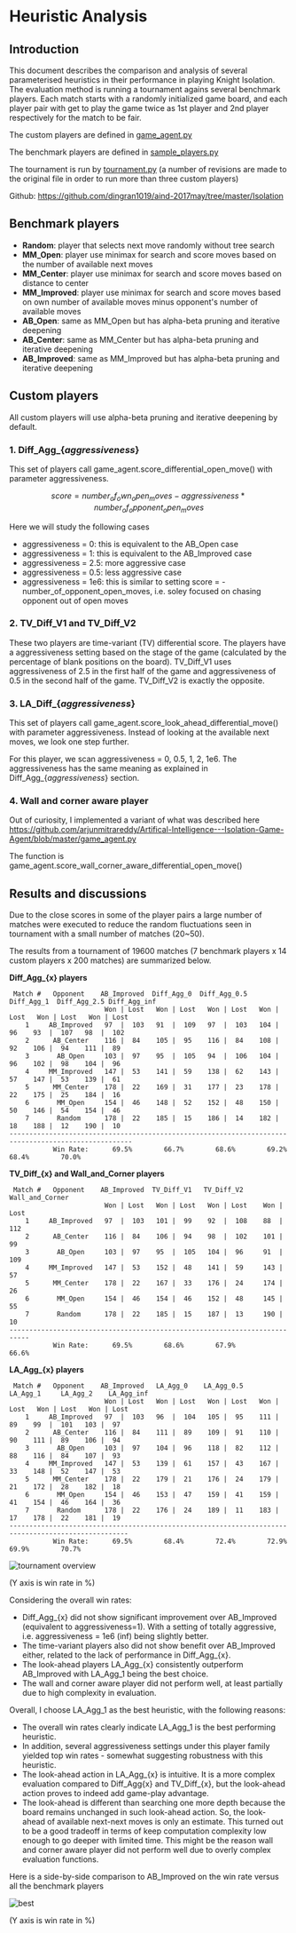 # Heuristic Analysis

## Introduction
This document describes the comparison and analysis of several parameterised heuristics in their performance in playing Knight Isolation. The evaluation method is running a tournament agains several benchmark players. Each match starts with a randomly initialized game board, and each player pair with get to play the game twice as 1st player and 2nd player respectively for the match to be fair.

The custom players are defined in [game_agent.py](game_agent.py)

The benchmark players are defined in [sample_players.py](sample_players.py)

The tournament is run by [tournament.py](tournament.py) (a number of revisions are made to the original file in order to run more than three custom players)

Github: https://github.com/dingran1019/aind-2017may/tree/master/Isolation

## Benchmark players

  * **Random**: player that selects next move randomly without tree search
  * **MM_Open**: player use minimax for search and score moves based on the number of available next moves
  * **MM_Center**: player use minimax for search and score moves based on distance to center 
  * **MM_Improved**: player use minimax for search and score moves based on own number of available moves minus opponent's number of available moves
  * **AB_Open**: same as MM_Open but has alpha-beta pruning and iterative deepening
  * **AB_Center**: same as MM_Center but has alpha-beta pruning and iterative deepening
  * **AB_Improved**: same as MM_Improved but has alpha-beta pruning and iterative deepening


## Custom players

All custom players will use alpha-beta pruning and iterative deepening by default.

### 1. Diff_Agg_{*aggressiveness*}

This set of players call game_agent.score_differential_open_move() with parameter aggressiveness. 
```math #yourmathlabel
score = number_of_own_open_moves - aggressiveness * number_of_opponent_open_moves
```
Here we will study the following cases
  * aggressiveness = 0: this is equivalent to the AB_Open case
  * aggressiveness = 1: this is equivalent to the AB_Improved case
  * aggressiveness = 2.5: more aggressive case
  * aggressiveness = 0.5: less aggressive case
  * aggressiveness = 1e6: this is similar to setting score = - number_of_opponent_open_moves, i.e. soley focused on chasing opponent out of open moves
  
### 2. TV_Diff_V1 and TV_Diff_V2

These two players are time-variant (TV) differential score. The players have a aggressiveness setting based on the stage of the game (calculated by the percentage of blank positions on the board). TV_Diff_V1 uses aggressiveness of 2.5 in the first half of the game and aggressiveness of 0.5 in the second half of the game. TV_Diff_V2 is exactly the opposite.

### 3. LA_Diff_{*aggressiveness*}

This set of players call game_agent.score_look_ahead_differential_move() with parameter aggressiveness. Instead of looking at the available next moves, we look one step further. 

For this player, we scan aggressiveness = 0, 0.5, 1, 2, 1e6. The aggressiveness has the same meaning as explained in Diff_Agg_{*aggressiveness*} section.

### 4. Wall and corner aware player

Out of curiosity, I implemented a variant of what was described here
https://github.com/arjunmitrareddy/Artifical-Intelligence---Isolation-Game-Agent/blob/master/game_agent.py

The function is game_agent.score_wall_corner_aware_differential_open_move()


## Results and discussions

Due to the close scores in some of the player pairs a large number of matches were executed to reduce the random fluctuations seen in tournament with a small number of matches (20~50). 

The results from a tournament of 19600 matches (7 benchmark players x 14 custom players x 200 matches) are summarized below.

**Diff_Agg_{x} players**
```
 Match #   Opponent    AB_Improved  Diff_Agg_0  Diff_Agg_0.5  Diff_Agg_1  Diff_Agg_2.5 Diff_Agg_inf  
                        Won | Lost   Won | Lost   Won | Lost   Won | Lost   Won | Lost   Won | Lost  
    1     AB_Improved   97  |  103   91  |  109   97  |  103   104 |  96    93  |  107   98  |  102  
    2      AB_Center    116 |  84    105 |  95    116 |  84    108 |  92    106 |  94    111 |  89   
    3       AB_Open     103 |  97    95  |  105   94  |  106   104 |  96    102 |  98    104 |  96   
    4     MM_Improved   147 |  53    141 |  59    138 |  62    143 |  57    147 |  53    139 |  61   
    5      MM_Center    178 |  22    169 |  31    177 |  23    178 |  22    175 |  25    184 |  16   
    6       MM_Open     154 |  46    148 |  52    152 |  48    150 |  50    146 |  54    154 |  46   
    7       Random      178 |  22    185 |  15    186 |  14    182 |  18    188 |  12    190 |  10   
-----------------------------------------------------------------------------------------------------
           Win Rate:      69.5%        66.7%        68.6%        69.2%        68.4%        70.0%     
```
**TV_Diff_{x} and Wall_and_Corner players**
```
 Match #   Opponent    AB_Improved  TV_Diff_V1   TV_Diff_V2   Wall_and_Corner
                        Won | Lost   Won | Lost   Won | Lost    Won | Lost
    1     AB_Improved   97  |  103   101 |  99    92  |  108    88  |  112
    2      AB_Center    116 |  84    106 |  94    98  |  102    101 |  99
    3       AB_Open     103 |  97    95  |  105   104 |  96     91  |  109
    4     MM_Improved   147 |  53    152 |  48    141 |  59     143 |  57
    5      MM_Center    178 |  22    167 |  33    176 |  24     174 |  26
    6       MM_Open     154 |  46    154 |  46    152 |  48     145 |  55
    7       Random      178 |  22    185 |  15    187 |  13     190 |  10
---------------------------------------------------------------------------
           Win Rate:      69.5%        68.6%        67.9%         66.6%
```

**LA_Agg_{x} players**
```
 Match #   Opponent    AB_Improved   LA_Agg_0    LA_Agg_0.5    LA_Agg_1     LA_Agg_2    LA_Agg_inf  
                        Won | Lost   Won | Lost   Won | Lost   Won | Lost   Won | Lost   Won | Lost 
    1     AB_Improved   97  |  103   96  |  104   105 |  95    111 |  89    99  |  101   103 |  97  
    2      AB_Center    116 |  84    111 |  89    109 |  91    110 |  90    111 |  89    106 |  94  
    3       AB_Open     103 |  97    104 |  96    118 |  82    112 |  88    116 |  84    107 |  93  
    4     MM_Improved   147 |  53    139 |  61    157 |  43    167 |  33    148 |  52    147 |  53  
    5      MM_Center    178 |  22    179 |  21    176 |  24    179 |  21    172 |  28    182 |  18  
    6       MM_Open     154 |  46    153 |  47    159 |  41    159 |  41    154 |  46    164 |  36  
    7       Random      178 |  22    176 |  24    189 |  11    183 |  17    178 |  22    181 |  19  
----------------------------------------------------------------------------------------------------
           Win Rate:      69.5%        68.4%        72.4%        72.9%        69.9%        70.7%    
```

![tournament overview](overall_tournament.png)

(Y axis is win rate in %)

Considering the overall win rates: 

  * Diff_Agg_{x} did not show significant improvement over AB_Improved (equivalent to aggressiveness=1). With a setting of totally aggressive, i.e. aggressiveness = 1e6 (inf) being slightly better.
  * The time-variant players also did not show benefit over AB_Improved either, related to the lack of performance in Diff_Agg_{x}.
  * The look-ahead players LA_Agg_{x} consistently outperform AB_Improved with LA_Agg_1 being the best choice. 
  * The wall and corner aware player did not perform well, at least partially due to high complexity in evaluation.
  
  
Overall, I choose LA_Agg_1 as the best heuristic, with the following reasons:
  * The overall win rates clearly indicate LA_Agg_1 is the best performing heuristic. 
  * In addition, several aggressiveness settings under this player family yielded top win rates - somewhat suggesting robustness with this heuristic.
  * The look-ahead action in LA_Agg_{x} is intuitive. It is a more complex evaluation compared to Diff_Agg{x} and TV_Diff_{x}, but the look-ahead action proves to indeed add game-play advantage.
  * The look-ahead is different than searching one more depth because the board remains unchanged in such look-ahead action. So, the look-ahead of available next-next moves is only an estimate. This turned out to be a good tradeoff in terms of keep computation complexity low enough to go deeper with limited time. This might be the reason wall and corner aware player did not perform well due to overly complex evaluation functions.

Here is a side-by-side comparison to AB_Improved on the win rate versus all the benchmark players

![best](best.png)

(Y axis is win rate in %)
